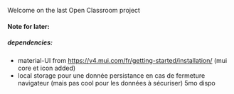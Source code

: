 Welcome on the last Open Classroom project 

#### Note for later:
##### dependencies: 
- material-UI from https://v4.mui.com/fr/getting-started/installation/ (mui core et icon added)
- local storage pour une donnée persistance en cas de fermeture navigateur (mais pas cool pour les données à sécuriser) 5mo dispo